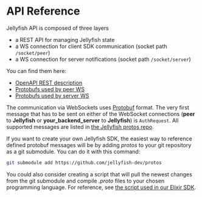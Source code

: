 # API Reference

Jellyfish API is composed of three layers

* a REST API for managing Jellyfish state
* a WS connection for client SDK communication (socket path `/socket/peer`)
* a WS connection for server notifications (socket path `/socket/server`)

You can find them here:

* [OpenAPI REST description](api_reference/rest_api.md)
* [Protobufs used by peer WS](https://github.com/jellyfish-dev/protos/blob/master/jellyfish/peer_notifications.proto)
* [Protobufs used by server WS](https://github.com/jellyfish-dev/protos/blob/master/jellyfish/server_notifications.proto)

The communication via WebSockets uses [Protobuf](https://protobuf.dev) format.
The very first message that has to be sent on either of the WebSocket connections (**peer** to **Jellyfish** or
**your_backend_server** to **Jellyfish**) is `AuthRequest`.
All supported messages are listed in [the Jellyfish protos repo](https://github.com/jellyfish-dev/protos).

If you want to create your own Jellyfish SDK, the easiest way to reference defined protobuf messages
will be by adding *protos* to your git repository as a git submodule. You can do it with this command:

```bash
git submodule add https://github.com/jellyfish-dev/protos
```

You could also consider creating a script that will pull the newest changes from the git submodule and compile
*.proto* files to your chosen programming language.
For reference, see [the script used in our Elixir SDK](https://github.com/jellyfish-dev/elixir_server_sdk/blob/master/compile_proto.sh).
